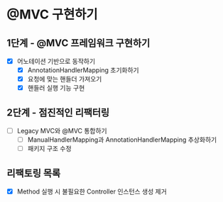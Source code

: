 # @MVC 구현하기
## 1단계 - @MVC 프레임워크 구현하기
- [x] 어노테이션 기반으로 동작하기
  - [x] AnnotationHandlerMapping 초기화하기
  - [x] 요청에 맞는 핸들더 가져오기
  - [x] 핸들러 실행 기능 구현
## 2단계 - 점진적인 리팩터링
- [ ] Legacy MVC와 @MVC 통합하기
  - [ ] ManualHandlerMapping과 AnnotationHandlerMapping 추상화하기
  - [ ] 패키지 구조 수정
## 리팩토링 목록
- [x] Method 실행 시 불필요한 Controller 인스턴스 생성 제거
